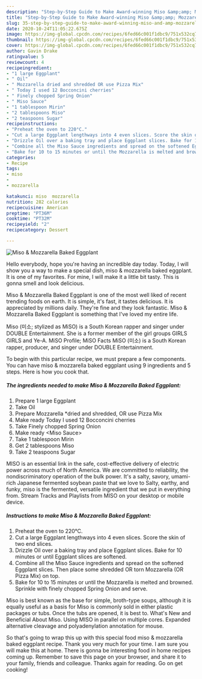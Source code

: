 ```yaml
---
description: "Step-by-Step Guide to Make Award-winning Miso &amp;amp; Mozzarella Baked Eggplant"
title: "Step-by-Step Guide to Make Award-winning Miso &amp;amp; Mozzarella Baked Eggplant"
slug: 35-step-by-step-guide-to-make-award-winning-miso-and-amp-mozzarella-baked-eggplant
date: 2020-10-24T11:05:22.675Z
image: https://img-global.cpcdn.com/recipes/6fed66c001f1dbc9/751x532cq70/miso-mozzarella-baked-eggplant-recipe-main-photo.jpg
thumbnail: https://img-global.cpcdn.com/recipes/6fed66c001f1dbc9/751x532cq70/miso-mozzarella-baked-eggplant-recipe-main-photo.jpg
cover: https://img-global.cpcdn.com/recipes/6fed66c001f1dbc9/751x532cq70/miso-mozzarella-baked-eggplant-recipe-main-photo.jpg
author: Gavin Drake
ratingvalue: 5
reviewcount: 4
recipeingredient:
- "1 large Eggplant"
- " Oil"
- " Mozzarella dried and shredded OR use Pizza Mix"
- " Today I used 12 Bocconcini cherries"
- " Finely chopped Spring Onion"
- " Miso Sauce"
- "1 tablespoon Mirin"
- "2 tablespoons Miso"
- "2 teaspoons Sugar"
recipeinstructions:
- "Preheat the oven to 220°C."
- "Cut a large Eggplant lengthways into 4 even slices. Score the skin of two end slices."
- "Drizzle Oil over a baking tray and place Eggplant slices. Bake for 10 minutes or until Eggplant slices are softened."
- "Combine all the Miso Sauce ingredients and spread on the softened Eggplant slices. Then place some shredded OR torn Mozzarella (OR Pizza Mix) on top."
- "Bake for 10 to 15 minutes or until the Mozzarella is melted and browned. Sprinkle with finely chopped Spring Onion and serve."
categories:
- Recipe
tags:
- miso
- 
- mozzarella

katakunci: miso  mozzarella 
nutrition: 282 calories
recipecuisine: American
preptime: "PT36M"
cooktime: "PT32M"
recipeyield: "2"
recipecategory: Dessert

---
```



![Miso &amp; Mozzarella Baked Eggplant](https://img-global.cpcdn.com/recipes/6fed66c001f1dbc9/751x532cq70/miso-mozzarella-baked-eggplant-recipe-main-photo.jpg)

Hello everybody, hope you're having an incredible day today. Today, I will show you a way to make a special dish, miso &amp; mozzarella baked eggplant. It is one of my favorites. For mine, I will make it a little bit tasty. This is gonna smell and look delicious.

Miso &amp; Mozzarella Baked Eggplant is one of the most well liked of recent trending foods on earth. It is simple, it's fast, it tastes delicious. It is appreciated by millions daily. They're fine and they look fantastic. Miso &amp; Mozzarella Baked Eggplant is something that I've loved my entire life.

Miso (미소; stylized as MiSO) is a South Korean rapper and singer under DOUBLE Entertainment. She is a former member of the girl groups GIRLS GIRLS and Ye-A. MiSO Profile; MiSO Facts MiSO (미소) is a South Korean rapper, producer, and singer under DOUBLE Entertainment.


To begin with this particular recipe, we must prepare a few components. You can have miso &amp; mozzarella baked eggplant using 9 ingredients and 5 steps. Here is how you cook that.

<!--inarticleads1-->

##### The ingredients needed to make Miso &amp; Mozzarella Baked Eggplant:

1. Prepare 1 large Eggplant
1. Take  Oil
1. Prepare  Mozzarella *dried and shredded, OR use Pizza Mix
1. Make ready  Today I used 12 Bocconcini cherries
1. Take  Finely chopped Spring Onion
1. Make ready  &lt;Miso Sauce&gt;
1. Take 1 tablespoon Mirin
1. Get 2 tablespoons Miso
1. Take 2 teaspoons Sugar


MISO is an essential link in the safe, cost-effective delivery of electric power across much of North America. We are committed to reliability, the nondiscriminatory operation of the bulk power. It&#39;s a salty, savory, umami-rich Japanese fermented soybean paste that we love to Salty, earthy, and funky, miso is the fermented, versatile ingredient that we put in everything from. Stream Tracks and Playlists from MISO on your desktop or mobile device. 

<!--inarticleads2-->

##### Instructions to make Miso &amp; Mozzarella Baked Eggplant:

1. Preheat the oven to 220°C.
1. Cut a large Eggplant lengthways into 4 even slices. Score the skin of two end slices.
1. Drizzle Oil over a baking tray and place Eggplant slices. Bake for 10 minutes or until Eggplant slices are softened.
1. Combine all the Miso Sauce ingredients and spread on the softened Eggplant slices. Then place some shredded OR torn Mozzarella (OR Pizza Mix) on top.
1. Bake for 10 to 15 minutes or until the Mozzarella is melted and browned. Sprinkle with finely chopped Spring Onion and serve.


Miso is best known as the base for simple, broth-type soups, although it is equally useful as a basis for Miso is commonly sold in either plastic packages or tubs. Once the tubs are opened, it is best to. What&#39;s New and Beneficial About Miso. Using MISO in parallel on multiple cores. Expanded alternative cleavage and polyadenylation annotation for mouse. 

So that's going to wrap this up with this special food miso &amp; mozzarella baked eggplant recipe. Thank you very much for your time. I am sure you will make this at home. There is gonna be interesting food in home recipes coming up. Remember to save this page on your browser, and share it to your family, friends and colleague. Thanks again for reading. Go on get cooking!
